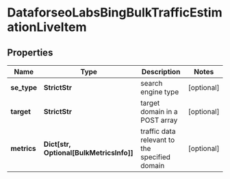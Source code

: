 # DataforseoLabsBingBulkTrafficEstimationLiveItem


## Properties

| Name | Type | Description | Notes |
|------------ | ------------- | ------------- | -------------|
**se_type** | **StrictStr** | search engine type |[optional]|
**target** | **StrictStr** | target domain in a POST array |[optional]|
**metrics** | **Dict[str, Optional[BulkMetricsInfo]]** | traffic data relevant to the specified domain |[optional]|